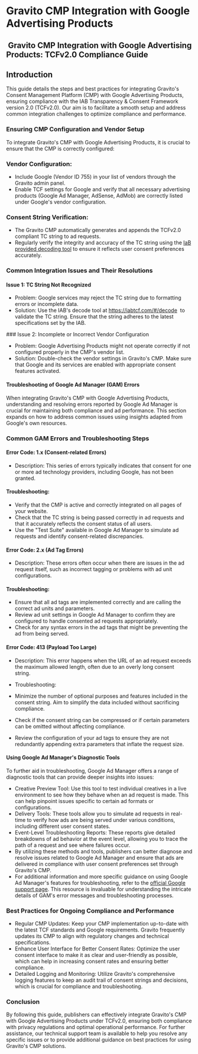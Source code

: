 Gravito CMP Integration with Google Advertising Products
========================================================

## ​ Gravito CMP Integration with Google Advertising Products: TCFv2.0 Compliance Guide

## Introduction 

This guide details the steps and best practices for integrating Gravito's Consent Management Platform (CMP) with Google Advertising Products, ensuring compliance with the IAB Transparency & Consent Framework version 2.0 (TCFv2.0). Our aim is to facilitate a smooth setup and address common integration challenges to optimize compliance and performance. 

### Ensuring CMP Configuration and Vendor Setup 

To integrate Gravito's CMP with Google Advertising Products, it is crucial to ensure that the CMP is correctly configured: 


### Vendor Configuration: 

-   Include Google (Vendor ID 755) in your list of vendors through the Gravito admin panel. 
-   Enable TCF settings for Google and verify that all necessary advertising products (Google Ad Manager, AdSense, AdMob) are correctly listed under Google's vendor configuration. 

### Consent String Verification: 

-   The Gravito CMP automatically generates and appends the TCFv2.0 compliant TC string to ad requests. 
-   Regularly verify the integrity and accuracy of the TC string using the [IaB provided decoding tool](https://iabtcf.com/#/decode) to ensure it reflects user consent preferences accurately. 

### Common Integration Issues and Their Resolutions 

#### Issue 1: TC String Not Recognized 

-   Problem: Google services may reject the TC string due to formatting errors or incomplete data. 
-   Solution: Use the IAB's decode tool at <https://iabtcf.com/#/decode>  to validate the TC string. Ensure that the string adheres to the latest specifications set by the IAB. 

​### Issue 2: Incomplete or Incorrect Vendor Configuration 

-   Problem: Google Advertising Products might not operate correctly if not configured properly in the CMP's vendor list. 
-   Solution: Double-check the vendor settings in Gravito's CMP. Make sure that Google and its services are enabled with appropriate consent features activated. 

#### Troubleshooting of Google Ad Manager (GAM) Errors 

When integrating Gravito's CMP with Google Advertising Products, understanding and resolving errors reported by Google Ad Manager is crucial for maintaining both compliance and ad performance. This section expands on how to address common issues using insights adapted from Google's own resources. 

### Common GAM Errors and Troubleshooting Steps 

#### Error Code: 1.x (Consent-related Errors) 

-   Description: This series of errors typically indicates that consent for one or more ad technology providers, including Google, has not been granted. 

#### Troubleshooting: 

-   Verify that the CMP is active and correctly integrated on all pages of your website. 
-   Check that the TC string is being passed correctly in ad requests and that it accurately reflects the consent status of all users. 
-   Use the "Test Suite" available in Google Ad Manager to simulate ad requests and identify consent-related discrepancies. 

#### Error Code: 2.x (Ad Tag Errors) 

-   Description: These errors often occur when there are issues in the ad request itself, such as incorrect tagging or problems with ad unit configurations. 

#### Troubleshooting: 

-   Ensure that all ad tags are implemented correctly and are calling the correct ad units and parameters. 
-   Review ad unit settings in Google Ad Manager to confirm they are configured to handle consented ad requests appropriately. 
-   Check for any syntax errors in the ad tags that might be preventing the ad from being served. 

#### Error Code: 413 (Payload Too Large) 

-   Description: This error happens when the URL of an ad request exceeds the maximum allowed length, often due to an overly long consent string. 
-   Troubleshooting: 

-   Minimize the number of optional purposes and features included in the consent string. Aim to simplify the data included without sacrificing compliance. 
-   Check if the consent string can be compressed or if certain parameters can be omitted without affecting compliance. 
-   Review the configuration of your ad tags to ensure they are not redundantly appending extra parameters that inflate the request size. 

#### Using Google Ad Manager's Diagnostic Tools 

To further aid in troubleshooting, Google Ad Manager offers a range of diagnostic tools that can provide deeper insights into issues: 

-   Creative Preview Tool: Use this tool to test individual creatives in a live environment to see how they behave when an ad request is made. This can help pinpoint issues specific to certain ad formats or configurations. 
-   Delivery Tools: These tools allow you to simulate ad requests in real-time to verify how ads are being served under various conditions, including different user consent states. 
-   Event-Level Troubleshooting Reports: These reports give detailed breakdowns of ad behavior at the event level, allowing you to trace the path of a request and see where failures occur. 
-   By utilizing these methods and tools, publishers can better diagnose and resolve issues related to Google Ad Manager and ensure that ads are delivered in compliance with user consent preferences set through Gravito's CMP. 
-   For additional information and more specific guidance on using Google Ad Manager's features for troubleshooting, refer to the [official Google support page](https://support.google.com/admanager/answer/9999955). This resource is invaluable for understanding the intricate details of GAM's error messages and troubleshooting processes. 

### Best Practices for Ongoing Compliance and Performance 

-   Regular CMP Updates: Keep your CMP implementation up-to-date with the latest TCF standards and Google requirements. Gravito frequently updates its CMP to align with regulatory changes and technical specifications. 
-   Enhance User Interface for Better Consent Rates: Optimize the user consent interface to make it as clear and user-friendly as possible, which can help in increasing consent rates and ensuring better compliance. 
-   Detailed Logging and Monitoring: Utilize Gravito's comprehensive logging features to keep an audit trail of consent strings and decisions, which is crucial for compliance and troubleshooting. 

### Conclusion 

By following this guide, publishers can effectively integrate Gravito's CMP with Google Advertising Products under TCFv2.0, ensuring both compliance with privacy regulations and optimal operational performance. For further assistance, our technical support team is available to help you resolve any specific issues or to provide additional guidance on best practices for using Gravito's CMP solutions.